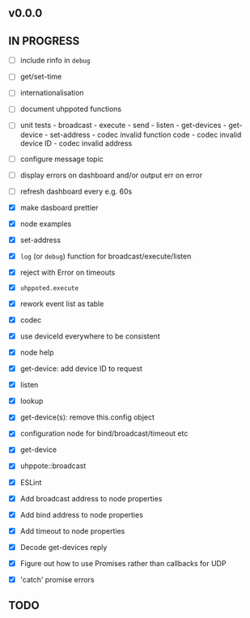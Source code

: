 ## v0.0.0

## IN PROGRESS

- [ ] include rinfo in `debug` 
- [ ] get/set-time
- [ ] internationalisation
- [ ] document uhppoted functions
- [ ] unit tests
      - broadcast
      - execute
      - send
      - listen
      - get-devices
      - get-device
      - set-address
      - codec invalid function code
      - codec invalid device ID
      - codec invalid address

- [ ] configure message topic
- [ ] display errors on dashboard and/or output err on error
- [ ] refresh dashboard every e.g. 60s

- [x] make dasboard prettier
- [x] node examples
- [x] set-address
- [x] `log` (or `debug`) function for broadcast/execute/listen
- [x] reject with Error on timeouts
- [x] `uhppoted.execute`
- [x] rework event list as table
- [x] codec
- [x] use deviceId everywhere to be consistent
- [x] node help
- [x] get-device: add device ID to request
- [x] listen
- [x] lookup
- [x] get-device(s): remove this.config object
- [x] configuration node for bind/broadcast/timeout etc
- [x] get-device
- [x] uhppote::broadcast
- [x] ESLint
- [x] Add broadcast address to node properties
- [x] Add bind address to node properties
- [x] Add timeout to node properties
- [x] Decode get-devices reply
- [x] Figure out how to use Promises rather than callbacks for UDP
- [x] 'catch' promise errors

## TODO


